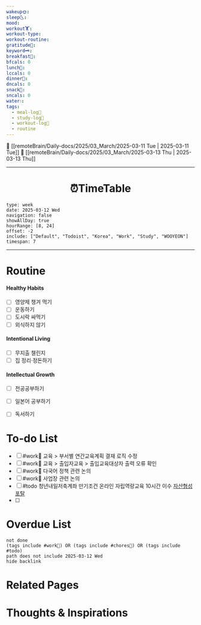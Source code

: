 ```yaml
---
wakeup🌞: 
sleep🌜: 
mood: 
workout🏋️: 
workout-type: 
workout-routine: 
gratitude🙏: 
keyword🗝️: 
breakfast🍳: 
bfcals: 0
lunch🍚: 
lccals: 0
dinner🥗: 
dncals: 0
snack🍬: 
sncals: 0
water💧: 
tags:
  - meal-log📝
  - study-log📓
  - workout-log💪
  - routine
---
```


🔺 [[remoteBrain/Daily-docs/2025/03_March/2025-03-11 Tue | 2025-03-11 Tue]]
🔻 [[remoteBrain/Daily-docs/2025/03_March/2025-03-13 Thu | 2025-03-13 Thu]]
___
<h1> <center>⏰TimeTable </center> </h1>

```gEvent
type: week
date: 2025-03-12 Wed
navigation: false
showAllDay: true
hourRange: [8, 24]
offset: -2
include: ["Default", "Todoist", "Korea", "Work", "Study", "WOOYEON"]
timespan: 7
```

--- 


# Routine 

####  Healthy Habits
- [ ] 영양제 챙겨 먹기
- [ ] 운동하기
- [ ] 도시락 싸먹기 
- [ ] 외식하지 않기 

####  Intentional Living 
- [ ] 무지출 챌린지 
- [ ] 집 정리·정돈하기

#### Intellectual Growth
- [ ] 전공공부하기
- [ ] 일본어 공부하기
- [ ] 독서하기



# To-do List

- [ ] #work💼 교육 > 부서별 연간교육계획 결재 로직 수정 
- [ ] #work💼 교육 > 출입자교육 > 출입교육대상자 출력 오류 확인
- [ ] #work💼 다국어 정책 관련 논의
- [ ] #work💼 사업장 관련 논의 
- [ ] #todo 청년내일저축계좌 만기조건 온라인 자립역량교육 10시간 이수 [자산형성포탈](https://hope.welfareinfo.or.kr/)
- [ ] 


# Overdue List
```tasks
not done
(tags include #work💼) OR (tags include #chores🧺) OR (tags include #todo)
path does not include 2025-03-12 Wed
hide backlink
```

# Related Pages



# Thoughts & Inspirations

